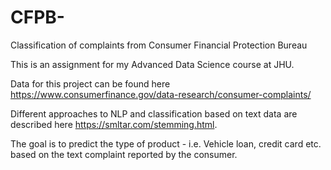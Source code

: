 # CFPB-
Classification of complaints from Consumer Financial Protection Bureau

This is an assignment for my Advanced Data Science course at JHU. 

Data for this project can be found here https://www.consumerfinance.gov/data-research/consumer-complaints/

Different approaches to NLP and classification based on text data are described here https://smltar.com/stemming.html.

The goal is to predict the type of product - i.e. Vehicle loan, credit card etc. based on the text complaint reported by the consumer.

